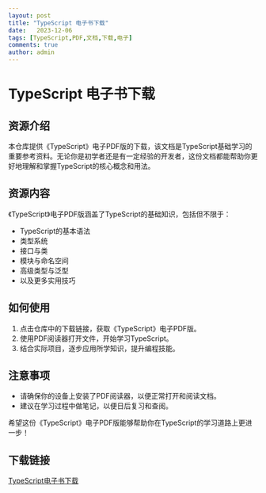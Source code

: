 ```yaml
---
layout: post
title: "TypeScript 电子书下载"
date:   2023-12-06
tags: [TypeScript,PDF,文档,下载,电子]
comments: true
author: admin
---
```

# TypeScript 电子书下载

## 资源介绍

本仓库提供《TypeScript》电子PDF版的下载，该文档是TypeScript基础学习的重要参考资料。无论你是初学者还是有一定经验的开发者，这份文档都能帮助你更好地理解和掌握TypeScript的核心概念和用法。

## 资源内容

《TypeScript》电子PDF版涵盖了TypeScript的基础知识，包括但不限于：

- TypeScript的基本语法
- 类型系统
- 接口与类
- 模块与命名空间
- 高级类型与泛型
- 以及更多实用技巧

## 如何使用

1. 点击仓库中的下载链接，获取《TypeScript》电子PDF版。
2. 使用PDF阅读器打开文件，开始学习TypeScript。
3. 结合实际项目，逐步应用所学知识，提升编程技能。

## 注意事项

- 请确保你的设备上安装了PDF阅读器，以便正常打开和阅读文档。
- 建议在学习过程中做笔记，以便日后复习和查阅。

希望这份《TypeScript》电子PDF版能够帮助你在TypeScript的学习道路上更进一步！

## 下载链接

[TypeScript电子书下载](https://pan.quark.cn/s/649af5c942a6)